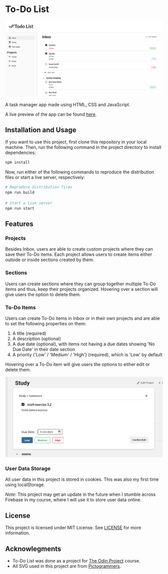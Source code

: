 # To-Do List

![preview](./preview-imgs/preview.png)

A task manager app made using HTML, CSS and JavaScript.

A live preview of the app can be found [here](https://sh4dman23.github.io/todo-list).

## Installation and Usage

If you want to use this project, first clone this repository in your local machine. Then, run the following command
in the project directory to install dependencies:

```bash
npm install
```

Now, run either of the following commands to reproduce the distribution files or start a live server, respectively:

```bash
# Reproduce distribution files
npm run build

# Start a live server
npm run start
```

## Features

### Projects

Besides Inbox, users are able to create custom projects where they can save their To-Do items. Each project allows
users to create items either outside or inside sections created by them.

### Sections

Users can create sections where they can group together multiple To-Do items and thus, keep their projects organized.
Hovering over a section will give users the option to delete them.

### To-Do Items

Users can create To-Do items in Inbox or in their own projects and are able to set the following properties on them:

1. A title (required)
2. A description (optional)
3. A due date (optional), with items not having a due dates showing 'No Due Date' in their date section
4. A priority ('Low' / 'Medium' / 'High') (required), which is 'Low' by default

Hovering over a To-Do item will give users the options to either edit or delete them.

![edit](./preview-imgs/edit.png)

### User Data Storage

All user data in this project is stored in cookies. This was also my first time using localStorage.

_Note_: This project may get an update in the future when I stumble across Firebase in my course, where I will use
it to store user data online.

## License

This project is licensed under MIT License. See [LICENSE](./LICENSE) for more information.

## Acknowlegments

- To-Do List was done as a project for [The Odin Project](https://www.theodinproject.com) course.
- All SVG used in this project are from [Pictogrammers](https://pictogrammers.com/).
